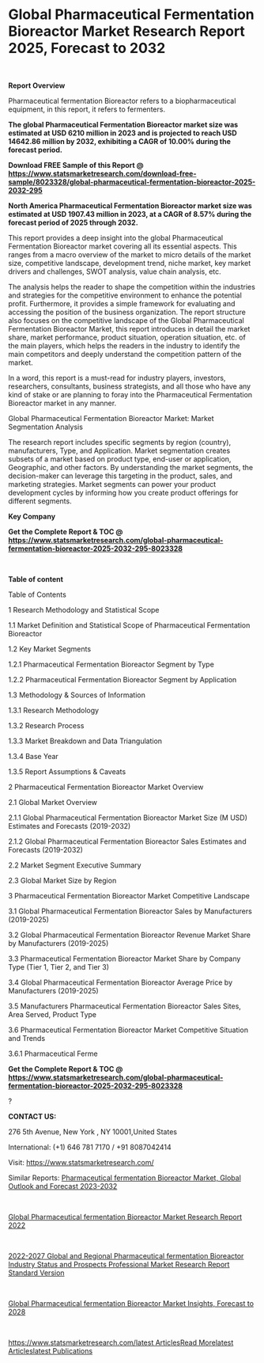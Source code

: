 <h1>Global Pharmaceutical Fermentation Bioreactor Market Research Report 2025, Forecast to 2032</h1><br/><p><strong>Report Overview</strong></p>
 
 
 
 <p>Pharmaceutical fermentation Bioreactor refers to a biopharmaceutical equipment, in this report, it refers to fermenters.</p>
 
 
 
 <p><strong>The global Pharmaceutical Fermentation Bioreactor market size was estimated at USD 6210 million in 2023 and is projected to reach USD 14642.86 million by 2032, exhibiting a <strong>CAGR</strong> of 10.00% during the forecast period.</strong></p>
 
 
 
 <p><strong>Download FREE Sample of this Report @ <a href="https://www.statsmarketresearch.com/download-free-sample/8023328/global-pharmaceutical-fermentation-bioreactor-2025-2032-295">https://www.statsmarketresearch.com/download-free-sample/8023328/global-pharmaceutical-fermentation-bioreactor-2025-2032-295</a></strong></p>
 
 
 
 <p><strong>North America Pharmaceutical Fermentation Bioreactor market size was estimated at USD 1907.43 million in 2023, at a <strong>CAGR</strong> of 8.57% during the forecast period of 2025 through 2032.</strong></p>
 
 
 
 <p>This report provides a deep insight into the global Pharmaceutical Fermentation Bioreactor market covering all its essential aspects. This ranges from a macro overview of the market to micro details of the market size, competitive landscape, development trend, niche market, key market drivers and challenges, SWOT analysis, value chain analysis, etc.</p>
 
 
 
 <p>The analysis helps the reader to shape the competition within the industries and strategies for the competitive environment to enhance the potential profit. Furthermore, it provides a simple framework for evaluating and accessing the position of the business organization. The report structure also focuses on the competitive landscape of the Global Pharmaceutical Fermentation Bioreactor Market, this report introduces in detail the market share, market performance, product situation, operation situation, etc. of the main players, which helps the readers in the industry to identify the main competitors and deeply understand the competition pattern of the market.</p>
 
 
 
 <p>In a word, this report is a must-read for industry players, investors, researchers, consultants, business strategists, and all those who have any kind of stake or are planning to foray into the Pharmaceutical Fermentation Bioreactor market in any manner.</p>
 
 
 
 <p>Global Pharmaceutical Fermentation Bioreactor Market: Market Segmentation Analysis</p>
 
 
 
 <p>The research report includes specific segments by region (country), manufacturers, Type, and Application. Market segmentation creates subsets of a market based on product type, end-user or application, Geographic, and other factors. By understanding the market segments, the decision-maker can leverage this targeting in the product, sales, and marketing strategies. Market segments can power your product development cycles by informing how you create product offerings for different segments.</p>
 
 
 
 <p><strong>Key Company</strong></p>
 
 
 
 <div><b>Get the Complete Report & TOC @ <a href="https://www.statsmarketresearch.com/global-pharmaceutical-fermentation-bioreactor-2025-2032-295-8023328">https://www.statsmarketresearch.com/global-pharmaceutical-fermentation-bioreactor-2025-2032-295-8023328</a></b></div>
 
 
 
 <p><br />
 
 <b>Table of content</b></p>
 
 
 
 <p>Table of Contents<br />
 
 1 Research Methodology and Statistical Scope<br />
 
 1.1 Market Definition and Statistical Scope of Pharmaceutical Fermentation Bioreactor<br />
 
 1.2 Key Market Segments<br />
 
 1.2.1 Pharmaceutical Fermentation Bioreactor Segment by Type<br />
 
 1.2.2 Pharmaceutical Fermentation Bioreactor Segment by Application<br />
 
 1.3 Methodology & Sources of Information<br />
 
 1.3.1 Research Methodology<br />
 
 1.3.2 Research Process<br />
 
 1.3.3 Market Breakdown and Data Triangulation<br />
 
 1.3.4 Base Year<br />
 
 1.3.5 Report Assumptions & Caveats<br />
 
 2 Pharmaceutical Fermentation Bioreactor Market Overview<br />
 
 2.1 Global Market Overview<br />
 
 2.1.1 Global Pharmaceutical Fermentation Bioreactor Market Size (M USD) Estimates and Forecasts (2019-2032)<br />
 
 2.1.2 Global Pharmaceutical Fermentation Bioreactor Sales Estimates and Forecasts (2019-2032)<br />
 
 2.2 Market Segment Executive Summary<br />
 
 2.3 Global Market Size by Region<br />
 
 3 Pharmaceutical Fermentation Bioreactor Market Competitive Landscape<br />
 
 3.1 Global Pharmaceutical Fermentation Bioreactor Sales by Manufacturers (2019-2025)<br />
 
 3.2 Global Pharmaceutical Fermentation Bioreactor Revenue Market Share by Manufacturers (2019-2025)<br />
 
 3.3 Pharmaceutical Fermentation Bioreactor Market Share by Company Type (Tier 1, Tier 2, and Tier 3)<br />
 
 3.4 Global Pharmaceutical Fermentation Bioreactor Average Price by Manufacturers (2019-2025)<br />
 
 3.5 Manufacturers Pharmaceutical Fermentation Bioreactor Sales Sites, Area Served, Product Type<br />
 
 3.6 Pharmaceutical Fermentation Bioreactor Market Competitive Situation and Trends<br />
 
 3.6.1 Pharmaceutical Ferme</p>
 
 
 
 <div><b>Get the Complete Report & TOC @ <a href="https://www.statsmarketresearch.com/global-pharmaceutical-fermentation-bioreactor-2025-2032-295-8023328">https://www.statsmarketresearch.com/global-pharmaceutical-fermentation-bioreactor-2025-2032-295-8023328</a></b></div>
 
 
 
 <p>? </p>
 
 
 
 <p><b>CONTACT US:</b><br />
 
 276 5th Avenue, New York , NY 10001,United States<br />
 
 International: (+1) 646 781 7170 / +91 8087042414<br />
 
 Visit: <a href="https://www.statsmarketresearch.com/">https://www.statsmarketresearch.com/</a><br />
 
 Similar Reports: <a href="https://www.statsmarketresearch.com/global-pharmaceutical-fermentation-bioreactor-2025-2032-295-8023328">Pharmaceutical fermentation Bioreactor Market, Global Outlook and Forecast 2023-2032</a><br />
 
 <br />
 
 <a href="https://www.statsmarketresearch.com/global-pharmaceutical-fermentation-bioreactor-2025-2032-295-8023328">Global Pharmaceutical fermentation Bioreactor Market Research Report 2022</a><br />
 
 <br />
 
 <a href="https://www.statsmarketresearch.com/global-pharmaceutical-fermentation-bioreactor-2025-2032-295-8023328">2022-2027 Global and Regional Pharmaceutical fermentation Bioreactor Industry Status and Prospects Professional Market Research Report Standard Version</a><br />
 
 <br />
 
 <a href="https://www.statsmarketresearch.com/global-pharmaceutical-fermentation-bioreactor-2025-2032-295-8023328">Global Pharmaceutical fermentation Bioreactor Market Insights, Forecast to 2028</a><br />
 
 <br />
 
 <a href="https://gyeongbokgung.com">https://www.statsmarketresearch.com/</a><a href="https://hallyeomaritime.com">latest Articles</a><a href="https://jingwansa.com">Read More</a><a href="https://nguoiviet.jp/">latest Articles</a><a href="https://www.intelmarketresearch.com/">latest Publications</a></p>